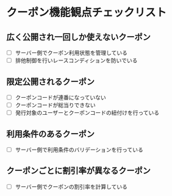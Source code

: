 # クーポン機能観点チェックリスト

## 広く公開され一回しか使えないクーポン

- [ ] サーバー側でクーポン利用状態を管理している
- [ ] 排他制御を行いレースコンディションを防いでいる

## 限定公開されるクーポン

- [ ] クーポンコードが連番になっていない
- [ ] クーポンコードが総当りできない
- [ ] 発行対象のユーザーとクーポンコードの紐付けを行っている

## 利用条件のあるクーポン

- [ ] サーバー側で利用条件のバリデーションを行っている

## クーポンごとに割引率が異なるクーポン

- [ ] サーバー側でクーポンの割引率を計算している